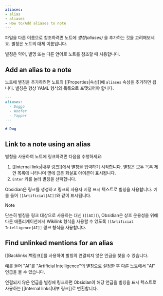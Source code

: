```yaml
---
aliases: 
- alias
- aliases
- How to/Add aliases to note
---
```


파일을 다른 이름으로 참조하려면 노트에 _별칭(aliases)_ 을 추가하는 것을 고려해보세요. 별칭은 노트의 대체 이름입니다.

별칭은 약어, 별명 또는 다른 언어로 노트를 참조할 때 사용합니다.

## Add an alias to a note

노트에 별칭을 추가하려면 노트의 [[Properties|속성]]에 `aliases` 속성을 추가하면 됩니다. 별칭은 항상 YAML 형식의 목록으로 포맷되어야 합니다.

```md
---
aliases:
  - Doggo
  - Woofer
  - Yapper
---

# Dog
```

## Link to a note using an alias

별칭을 사용하여 노트에 링크하려면 다음을 수행하세요:

1. [[Internal links|내부 링크]]에서 별칭을 입력하기 시작합니다. 별칭은 모두 목록 제안 목록에 나타나며 옆에 굽은 화살표 아이콘이 표시됩니다.
2. `Enter` 키를 눌러 별칭을 선택합니다.

Obsidian은 링크를 생성하고 링크의 사용자 지정 표시 텍스트로 별칭을 사용합니다. 예를 들어 `[[Artificial|AI]]`와 같이 표시됩니다.

> [!note]
> 단순히 별칭을 링크 대상으로 사용하는 대신 (`[[AI]]`), Obsidian은 상호 운용성을 위해 다른 애플리케이션에서 Wikilink 형식을 사용할 수 있도록 `[[Artificial Intelligence|AI]]` 링크 형식을 사용합니다.

## Find unlinked mentions for an alias

[[Backlinks|백링크]]를 사용하여 별칭의 연결되지 않은 언급을 찾을 수 있습니다.

예를 들어 "AI"를 "Artificial Intelligence"의 별칭으로 설정한 후 다른 노트에서 "AI" 언급을 볼 수 있습니다.

연결되지 않은 언급을 별칭에 링크하면 Obsidian이 해당 언급을 별칭을 표시 텍스트로 사용하는 [[Internal links|내부 링크]]로 변환합니다.

